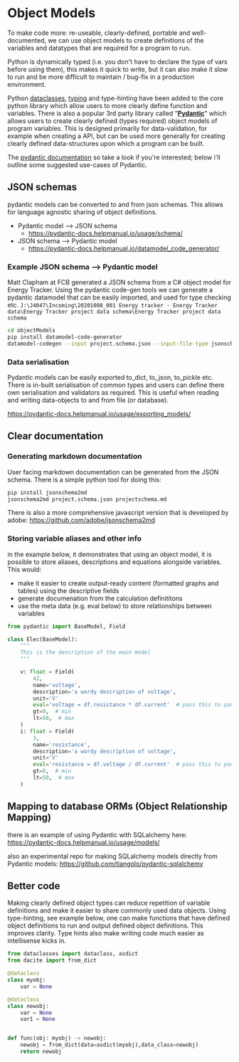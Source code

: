 # Object Models

To make code more: re-useable, clearly-defined, portable and well-documented, we can use object models to create definitions of the variables and datatypes that are required for a program to run.

Python is dynamically typed (i.e. you don't have to declare the type of vars before using them), this makes it quick to write, but it can also make it slow to run and be more difficult to maintain / bug-fix in a production environment.

Python [dataclasses](https://docs.python.org/3/library/dataclasses.html), [typing](https://docs.python.org/3/library/typing.html) and type-hinting have been added to the core python library which allow users to more clearly define function and variables. There is also a popular 3rd party library called "[__Pydantic__](https://pydantic-docs.helpmanual.io/)" which allows users to create clearly defined (types required) object models of program variables. This is designed primarily for data-validation, for example when creating a API, but can be used more generally for creating clearly defined data-structures upon which a program can be built.

The [pydantic documentation](https://pydantic-docs.helpmanual.io/) so take a look if you're interested; below i'll outline some suggested use-cases of Pydantic.

## JSON schemas

pydantic models can be converted to and from json schemas. This allows for language agnostic sharing of object definitions.

- Pydantic model --> JSON schema
  - https://pydantic-docs.helpmanual.io/usage/schema/
- JSON schema --> Pydantic model
  - https://pydantic-docs.helpmanual.io/datamodel_code_generator/

### Example JSON schema --> Pydantic model

Matt Clapham at FCB generated a JSON schema from a C# object model for Energy Tracker. Using the pydantic code-gen tools we can generate a pydantic datamodel that can be easily imported, and used for type checking etc.
```J:\J4047\Incoming\20201008_001 Energy tracker - Energy Tracker data\Energy Tracker project data schema\Energy Tracker project data schema```

```bash
cd objectModels
pip install datamodel-code-generator
datamodel-codegen --input project.schema.json --input-file-type jsonschema --output model.py
```

### Data serialisation

Pydantic models can be easily exported to_dict, to_json, to_pickle etc. There is in-built serialisation of common types and users can define there own serialisation and validators as required. This is useful when reading and writing data-objects to and from file (or database).

https://pydantic-docs.helpmanual.io/usage/exporting_models/

## Clear documentation

### Generating markdown documentation

User facing markdown documentation can be generated from the JSON schema. There is a simple python tool for doing this:

```bash
pip install jsonschema2md
jsonschema2md project.schema.json projectschema.md
```

There is also a more comprehensive javascript version that is developed by adobe:
https://github.com/adobe/jsonschema2md

### Storing variable aliases and other info

in the example below, it demonstrates that using an object model, it is possible to store aliases, descriptions and equations alongside variables. This would:

- make it easier to create output-ready content (formatted graphs and tables) using the descriptive fields
- generate documenation from the calculation definititons
- use the meta data (e.g. eval below) to store relationships between variables

```python
from pydantic import BaseModel, Field

class Elec(BaseModel):
    """
    This is the description of the main model
    """

    v: float = Field(
        42,
        name='voltage',
        description='a wordy description of voltage',
        unit='V'
        eval='voltage = df.resistance * df.current'  # pass this to pandas eval for calc
        gt=0,  # min
        lt=50,  # max
    )
    i: float = Field(
        3,
        name='resistance',
        description='a wordy description of voltage',
        unit='V'
        eval='resistance = df.voltage / df.current'  # pass this to pandas eval for calc
        gt=0,  # min
        lt=50,  # max
    )
```

## Mapping to database ORMs (Object Relationship Mapping) 

there is an example of using Pydantic with SQLalchemy here: 
https://pydantic-docs.helpmanual.io/usage/models/

also an experimental repo for making SQLalchemy models directly from Pydantic models:
https://github.com/tiangolo/pydantic-sqlalchemy

## Better code

Making clearly defined object types can reduce repetition of variable definitions and make it easier to share commonly used data objects. Using type-hinting, see example below, one can make functions that have defined object definitions to run and output defined object definitions. This improves clarity. Type hints also make writing code much easier as intellisense kicks in.

```python
from dataclasses import dataclass, asdict
from dacite import from_dict

@dataclass
class myobj:
    var = None

@dataclass
class newobj:
    var = None
    var1 = None


def func(obj: myobj) -> newobj:
    newobj = from_dict(data=asdict(myobj),data_class=newobj)
    return newobj
```
